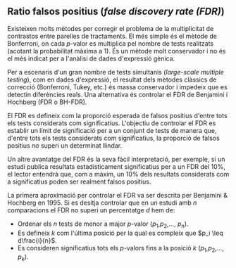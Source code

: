 ## Ratio falsos positius (*false discovery rate (FDR)*)

Existeixen molts mètodes per corregir el problema de la multiplicitat de contrastos entre parelles de tractaments. El més simple és el mètode de Bonferroni, on cada $p$-valor es multiplica pel nombre de tests realitzats (acotant la probabilitat màxima a 1). És un mètode molt conservador i no és el més indicat per a l'anàlisi de dades d'expressió gènica.

Per a escenaris d'un gran nombre de tests simultanis (*large-scale multiple testing*), com en dades d'expressió, el resultat dels mètodes clàssics de correcció (Bonferroni, Tukey, etc.) és massa conservador i impedeix que es detectin diferències reals. Una alternativa és controlar el FDR de Benjamini i Hochberg (FDR o BH-FDR).

El FDR es defineix com la proporció esperada de falsos positius d'entre tots els tests considerats com significatius. L'objectiu de controlar el FDR es establir un límit de significació per a un conjunt de tests de manera que, d'entre tots els tests considerats com significatius, la proporció de falsos positius no superi un determinat llindar.

Un altre avantatge del FDR és la seva fàcil interpretació, per exemple, si un estudi publica resultats estadísticament significatius per a un FDR del 10$\%$, el lector entendrà que, com a màxim, un 10$\%$ dels resultats considerats com a significatius poden ser realment falsos positius.

La primera aproximació per controlar el FDR va ser descrita per Benjamini $\&$ Hochberg en 1995. Si es desitja controlar que en un estudi amb $n$ comparacions el FDR no superi un percentatge $d$ hem de:

- Ordenar els $n$ tests de menor a major $p$-valor ($p_{1}$,$p_{2}$,..., $p_n$).
- Es defineix $k$ com l'última posició per la qual es compleix que $p_i \leq d\frac{i}{n}$.
- Es consideren significatius tots els $p$-valors fins a la posició $k$ ($p_{1}$,$p_{2}$,..., $p_k$).
